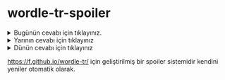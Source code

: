 # wordle-tr-spoiler

<details>
  <summary>Bugünün cevabı için tıklayınız.</summary>
  <br>
    <b> lasta </b>
</details>

<details>
  <summary>Yarının cevabı için tıklayınız</summary>
  <br>
   <b> aşari </b>
</details>

<details>
  <summary>Dünün cevabı için tıklayınız </summary>
  <br>
  <b> yivli </b>
</details>

https://f.github.io/wordle-tr/ için geliştirilmiş bir spoiler sistemidir kendini yeniler otomatik olarak.

